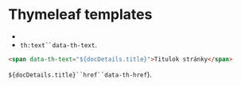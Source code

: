 # Thymeleaf templates



- [](https://www.thymeleaf.org/doc/tutorials/3.0/usingthymeleaf.html)
- [](https://www.baeldung.com/thymeleaf-in-spring-mvc#model)
`th:text``data-th-text`.



```html
<span data-th-text="${docDetails.title}">Titulok stránky</span>
```

`${docDetails.title}``href``data-th-href`).
